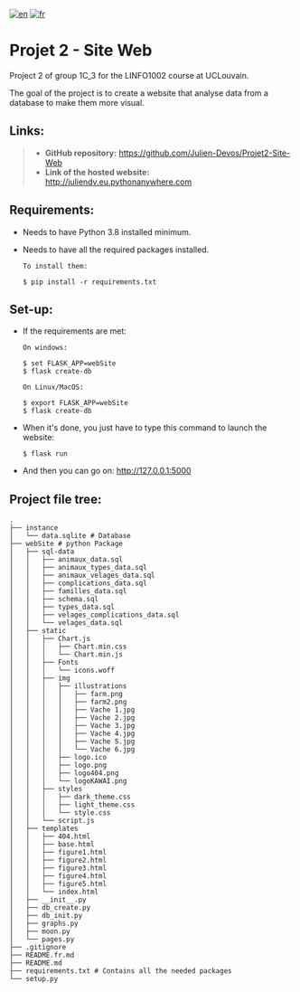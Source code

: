 [![en](https://img.shields.io/badge/lang-en-red.svg)](https://github.com/Julien-Devos/Projet2-Site-Web/blob/master/README.md)
[![fr](https://img.shields.io/badge/lang-fr-blue.svg)](https://github.com/Julien-Devos/Projet2-Site-Web/blob/master/README.fr.md)

# Projet 2 - Site Web

Project 2 of group 1C_3 for the LINFO1002 course at UCLouvain.

The goal of the project is to create a website that analyse data from a 
database to make them more visual.

## Links:

> - **GitHub repository:** <https://github.com/Julien-Devos/Projet2-Site-Web>
> - **Link of the hosted website:** <http://juliendv.eu.pythonanywhere.com>

## Requirements:

  - Needs to have Python 3.8 installed minimum.

  - Needs to have all the required packages installed.
    
    ```batch
    To install them:
    
    $ pip install -r requirements.txt
    ```

## Set-up:

  - If the requirements are met:
  
    ```batch
    On windows:
    
    $ set FLASK_APP=webSite
    $ flask create-db
    
    On Linux/MacOS:
    
    $ export FLASK_APP=webSite
    $ flask create-db
    ```

  - When it's done, you just have to type this command to launch the website:

    ```batch
    $ flask run
    ```
    
  - And then you can go on: <http://127.0.0.1:5000>

## Project file tree:

```
.
├── instance
│   └── data.sqlite # Database
├── webSite # python Package
│   ├── sql-data
│   │   ├── animaux_data.sql
│   │   ├── animaux_types_data.sql
│   │   ├── animaux_velages_data.sql
│   │   ├── complications_data.sql
│   │   ├── familles_data.sql
│   │   ├── schema.sql
│   │   ├── types_data.sql
│   │   ├── velages_complications_data.sql
│   │   └── velages_data.sql
│   ├── static
│   │   ├── Chart.js
│   │   │   ├── Chart.min.css
│   │   │   └── Chart.min.js
│   │   ├── Fonts
│   │   │   └── icons.woff
│   │   ├── img
│   │   │   ├── illustrations
│   │   │   │   ├── farm.png
│   │   │   │   ├── farm2.png
│   │   │   │   ├── Vache 1.jpg
│   │   │   │   ├── Vache 2.jpg
│   │   │   │   ├── Vache 3.jpg
│   │   │   │   ├── Vache 4.jpg
│   │   │   │   ├── Vache 5.jpg
│   │   │   │   └── Vache 6.jpg
│   │   │   ├── logo.ico
│   │   │   ├── logo.png
│   │   │   ├── logo404.png
│   │   │   └── logoKAWAI.png
│   │   ├── styles
│   │   │   ├── dark_theme.css
│   │   │   ├── light_theme.css
│   │   │   └── style.css
│   │   └── script.js
│   ├── templates
│   │   ├── 404.html
│   │   ├── base.html
│   │   ├── figure1.html
│   │   ├── figure2.html
│   │   ├── figure3.html
│   │   ├── figure4.html
│   │   ├── figure5.html
│   │   └── index.html
│   ├── __init__.py
│   ├── db_create.py
│   ├── db_init.py
│   ├── graphs.py
│   ├── moon.py
│   └── pages.py
├── .gitignore    
├── README.fr.md
├── README.md
├── requirements.txt # Contains all the needed packages
└── setup.py    
```